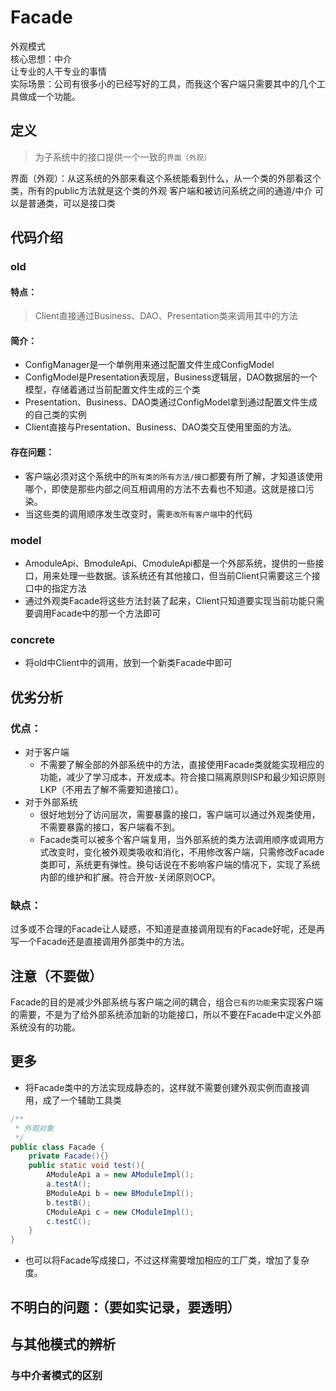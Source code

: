 # Facade  
外观模式  
核心思想：中介  
让专业的人干专业的事情  
实际场景：公司有很多小的已经写好的工具，而我这个客户端只需要其中的几个工具做成一个功能。
## 定义
>为子系统中的接口提供一个一致的`界面（外观）`

界面（外观）：从这系统的外部来看这个系统能看到什么，从一个类的外部看这个类，所有的public方法就是这个类的外观
客户端和被访问系统之间的通道/中介
可以是普通类，可以是接口类


## 代码介绍
### old
#### 特点：
>Client直接通过Business、DAO、Presentation类来调用其中的方法
#### 简介：
- ConfigManager是一个单例用来通过配置文件生成ConfigModel
- ConfigModel是Presentation表现层，Business逻辑层，DAO数据层的一个模型，存储着通过当前配置文件生成的三个类
- Presentation、Business、DAO类通过ConfigModel拿到通过配置文件生成的自己类的实例
- Client直接与Presentation、Business、DAO类交互使用里面的方法。
#### 存在问题：
- 客户端必须对这个系统中的`所有类的所有方法/接口`都要有所了解，才知道该使用哪个，即使是那些内部之间互相调用的方法不去看也不知道。这就是接口污染。
- 当这些类的调用顺序发生改变时，需`更改所有客户端`中的代码

### model
- AmoduleApi、BmoduleApi、CmoduleApi都是一个外部系统，提供的一些接口，用来处理一些数据。该系统还有其他接口，但当前Client只需要这三个接口中的指定方法
- 通过外观类Facade将这些方法封装了起来，Client只知道要实现当前功能只需要调用Facade中的那一个方法即可

### concrete
- 将old中Client中的调用，放到一个新类Facade中即可

## 优劣分析
### 优点：
- 对于客户端
  - 不需要了解全部的外部系统中的方法，直接使用Facade类就能实现相应的功能，减少了学习成本，开发成本。符合接口隔离原则ISP和最少知识原则LKP（不用去了解不需要知道接口）。
- 对于外部系统
  - 很好地划分了访问层次，需要暴露的接口，客户端可以通过外观类使用，不需要暴露的接口，客户端看不到。
  -  Facade类可以被多个客户端复用，当外部系统的类方法调用顺序或调用方式改变时，变化被外观类吸收和消化，不用修改客户端，只需修改Facade类即可，系统更有弹性。换句话说在不影响客户端的情况下，实现了系统内部的维护和扩展。符合开放-关闭原则OCP。
### 缺点：
过多或不合理的Facade让人疑惑，不知道是直接调用现有的Facade好呢，还是再写一个Facade还是直接调用外部类中的方法。
## 注意（不要做）
Facade的目的是减少外部系统与客户端之间的耦合，组合`已有的功能`来实现客户端的需要，不是为了给外部系统添加新的功能接口，所以不要在Facade中定义外部系统没有的功能。

## 更多
- 将Facade类中的方法实现成静态的，这样就不需要创建外观实例而直接调用，成了一个辅助工具类
```java
/**
 * 外观对象
 */
public class Facade {
    private Facade(){}
    public static void test(){
        AModuleApi a = new AModuleImpl();
        a.testA();
        BModuleApi b = new BModuleImpl();
        b.testB();
        CModuleApi c = new CModuleImpl();
        c.testC();
    }
}
```
- 也可以将Facade写成接口，不过这样需要增加相应的工厂类，增加了复杂度。

## 不明白的问题：（要如实记录，要透明）


## 与其他模式的辨析
### 与中介者模式的区别